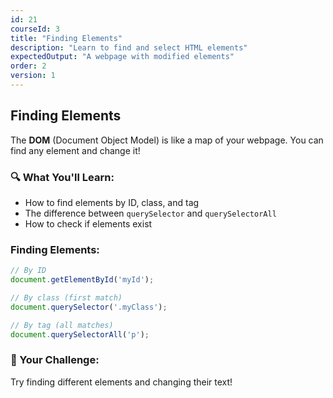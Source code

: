 ```yaml
---
id: 21
courseId: 3
title: "Finding Elements"
description: "Learn to find and select HTML elements"
expectedOutput: "A webpage with modified elements"
order: 2
version: 1
---
```


## Finding Elements

The **DOM** (Document Object Model) is like a map of your webpage. You can find any element and change it!

### 🔍 What You'll Learn:

- How to find elements by ID, class, and tag
- The difference between `querySelector` and `querySelectorAll`
- How to check if elements exist

### Finding Elements:

```javascript
// By ID
document.getElementById('myId');

// By class (first match)
document.querySelector('.myClass');

// By tag (all matches)
document.querySelectorAll('p');
```

### 🌟 Your Challenge:

Try finding different elements and changing their text!
